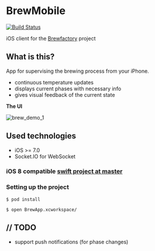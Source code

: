 BrewMobile
==========

[![Build Status](https://travis-ci.org/vasarhelyia/BrewMobile.svg?branch=objC)](https://travis-ci.org/vasarhelyia/BrewMobile)

iOS client for the [Brewfactory][1] project

What is this?
-------------
App for supervising the brewing process from your iPhone.

 - continuous temperature updates
 - displays current phases with necessary info
 - gives visual feedback of the current state

**The UI**

![brew_demo_1][2]
 
Used technologies
-----------------

 - iOS >= 7.0
 - Socket.IO for WebSocket

### iOS 8 compatible [swift project at master][3] ###

### Setting up the project ###
```
$ pod install

$ open BrewApp.xcworkspace/
```
// TODO
-------

 - support push notifications (for phase changes)

  [1]: https://github.com/brewfactory/BrewCore
  [2]: http://brewfactory.org/BrewMobile/img/2.png
  [3]: https://github.com/brewfactory/BrewMobile/
